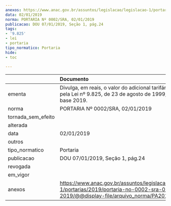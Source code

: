 ```yaml
---
anexos: https://www.anac.gov.br/assuntos/legislacao/legislacao-1/portarias/2019/portaria-no-0002-sra-02-01-2019/@@display-file/arquivo_norma/PA2019-0002.pdf
data: 02/01/2019
norma: PORTARIA Nº 0002/SRA, 02/01/2019
publicacao: DOU 07/01/2019, Seção 1, pág.24
tags:
- '9.825'
- lei
- portaria
tipo_normatico: Portaria
hide: 
- toc 
 
---
```


|                    | Documento                                                                                                                                            |
|:-------------------|:-----------------------------------------------------------------------------------------------------------------------------------------------------|
| ementa             | Divulga, em reais, o valor do adicional tarifário instituído pela Lei nº 9.825, de 23 de agosto de 1999, para o ano-base 2019.                       |
| norma              | PORTARIA Nº 0002/SRA, 02/01/2019                                                                                                                     |
| tornada_sem_efeito |                                                                                                                                                      |
| alterada           |                                                                                                                                                      |
| data               | 02/01/2019                                                                                                                                           |
| outros             |                                                                                                                                                      |
| tipo_normatico     | Portaria                                                                                                                                             |
| publicacao         | DOU 07/01/2019, Seção 1, pág.24                                                                                                                      |
| revogada           |                                                                                                                                                      |
| em_vigor           |                                                                                                                                                      |
| anexos             | https://www.anac.gov.br/assuntos/legislacao/legislacao-1/portarias/2019/portaria-no-0002-sra-02-01-2019/@@display-file/arquivo_norma/PA2019-0002.pdf |